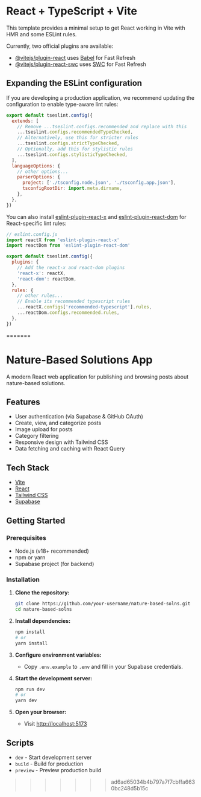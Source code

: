 
# React + TypeScript + Vite

This template provides a minimal setup to get React working in Vite with HMR and some ESLint rules.

Currently, two official plugins are available:

- [@vitejs/plugin-react](https://github.com/vitejs/vite-plugin-react/blob/main/packages/plugin-react) uses [Babel](https://babeljs.io/) for Fast Refresh
- [@vitejs/plugin-react-swc](https://github.com/vitejs/vite-plugin-react/blob/main/packages/plugin-react-swc) uses [SWC](https://swc.rs/) for Fast Refresh

## Expanding the ESLint configuration

If you are developing a production application, we recommend updating the configuration to enable type-aware lint rules:

```js
export default tseslint.config({
  extends: [
    // Remove ...tseslint.configs.recommended and replace with this
    ...tseslint.configs.recommendedTypeChecked,
    // Alternatively, use this for stricter rules
    ...tseslint.configs.strictTypeChecked,
    // Optionally, add this for stylistic rules
    ...tseslint.configs.stylisticTypeChecked,
  ],
  languageOptions: {
    // other options...
    parserOptions: {
      project: ['./tsconfig.node.json', './tsconfig.app.json'],
      tsconfigRootDir: import.meta.dirname,
    },
  },
})
```

You can also install [eslint-plugin-react-x](https://github.com/Rel1cx/eslint-react/tree/main/packages/plugins/eslint-plugin-react-x) and [eslint-plugin-react-dom](https://github.com/Rel1cx/eslint-react/tree/main/packages/plugins/eslint-plugin-react-dom) for React-specific lint rules:

```js
// eslint.config.js
import reactX from 'eslint-plugin-react-x'
import reactDom from 'eslint-plugin-react-dom'

export default tseslint.config({
  plugins: {
    // Add the react-x and react-dom plugins
    'react-x': reactX,
    'react-dom': reactDom,
  },
  rules: {
    // other rules...
    // Enable its recommended typescript rules
    ...reactX.configs['recommended-typescript'].rules,
    ...reactDom.configs.recommended.rules,
  },
})
```
=======
# Nature-Based Solutions App

A modern React web application for publishing and browsing posts about nature-based solutions.

## Features

- User authentication (via Supabase & GitHub OAuth)
- Create, view, and categorize posts
- Image upload for posts
- Category filtering
- Responsive design with Tailwind CSS
- Data fetching and caching with React Query

## Tech Stack

- [Vite](https://vitejs.dev/)
- [React](https://react.dev/)
- [Tailwind CSS](https://tailwindcss.com/)
- [Supabase](https://supabase.com/)

## Getting Started

### Prerequisites

- Node.js (v18+ recommended)
- npm or yarn
- Supabase project (for backend)

### Installation

1. **Clone the repository:**
   ```sh
   git clone https://github.com/your-username/nature-based-solns.git
   cd nature-based-solns
   ```

2. **Install dependencies:**
   ```sh
   npm install
   # or
   yarn install
   ```

3. **Configure environment variables:**
   - Copy `.env.example` to `.env` and fill in your Supabase credentials.

4. **Start the development server:**
   ```sh
   npm run dev
   # or
   yarn dev
   ```

5. **Open your browser:**
   - Visit [http://localhost:5173](http://localhost:5173)



## Scripts

- `dev` - Start development server
- `build` - Build for production
- `preview` - Preview production build

>>>>>>> ad6ad65034b4b797a7f7cbffa6630bc248d5b15c
